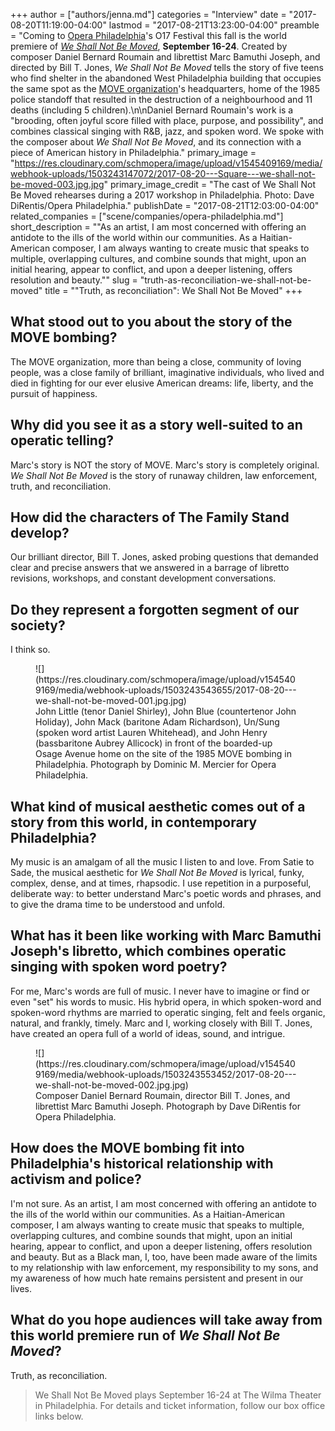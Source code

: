 +++
author = ["authors/jenna.md"]
categories = "Interview"
date = "2017-08-20T11:19:00-04:00"
lastmod = "2017-08-21T13:23:00-04:00"
preamble = "Coming to [Opera Philadelphia](/scene/companies/opera-philadelphia/)'s O17 Festival this fall is the world premiere of [*We Shall Not Be Moved*](https://www.operaphila.org/whats-on/on-stage-2017-2018/we-shall-not-be-moved/), **September 16-24**. Created by composer Daniel Bernard Roumain and librettist Marc Bamuthi Joseph, and directed by Bill T. Jones, *We Shall Not Be Moved* tells the story of five teens who find shelter in the abandoned West Philadelphia building that occupies the same spot as the [MOVE organization](https://en.wikipedia.org/wiki/MOVE)'s headquarters, home of the 1985 police standoff that resulted in the destruction of a neighbourhood and 11 deaths (including 5 children).\n\nDaniel Bernard Roumain's work is a \"brooding, often joyful score filled with place, purpose, and possibility\", and combines classical singing with R&B, jazz, and spoken word. We spoke with the composer about *We Shall Not Be Moved*, and its connection with a piece of American history in Philadelphia."
primary_image = "https://res.cloudinary.com/schmopera/image/upload/v1545409169/media/webhook-uploads/1503243147072/2017-08-20---Square---we-shall-not-be-moved-003.jpg.jpg"
primary_image_credit = "The cast of We Shall Not Be Moved rehearses during a 2017 workshop in Philadelphia. Photo: Dave DiRentis/Opera Philadelphia."
publishDate = "2017-08-21T12:03:00-04:00"
related_companies = ["scene/companies/opera-philadelphia.md"]
short_description = "&quot;As an artist, I am most concerned with offering an antidote to the ills of the world within our communities. As a Haitian-American composer, I am always wanting to create music that speaks to multiple, overlapping cultures, and combine sounds that might, upon an initial hearing, appear to conflict, and upon a deeper listening, offers resolution and beauty.&quot;"
slug = "truth-as-reconciliation-we-shall-not-be-moved"
title = "&quot;Truth, as reconciliation&quot;: We Shall Not Be Moved"
+++

## What stood out to you about the story of the MOVE bombing?
 
The MOVE organization, more than being a close, community of loving people, was a close family of brilliant, imaginative individuals, who lived and died in fighting for our ever elusive American dreams: life, liberty, and the pursuit of happiness. 

## Why did you see it as a story well-suited to an operatic telling?
 
Marc's story is NOT the story of MOVE. Marc's story is completely original. *We Shall Not Be Moved* is the story of runaway children, law enforcement, truth, and reconciliation. 

## How did the characters of The Family Stand develop?
 
Our brilliant director, Bill T. Jones, asked probing questions that demanded clear and precise answers that we answered in a barrage of libretto revisions, workshops, and constant development conversations. 

## Do they represent a forgotten segment of our society?
 
I think so. 

<figure data-type="image">
![](https://res.cloudinary.com/schmopera/image/upload/v1545409169/media/webhook-uploads/1503243543655/2017-08-20---we-shall-not-be-moved-001.jpg.jpg)
<figcaption>John Little (tenor Daniel Shirley), John Blue (countertenor John Holiday), John
Mack (baritone Adam Richardson), Un/Sung (spoken word artist Lauren Whitehead), and John Henry (bassbaritone Aubrey Allicock) in front of the boarded-up Osage Avenue home on the site of the 1985 MOVE bombing in Philadelphia. Photograph by Dominic M. Mercier for Opera Philadelphia.</figcaption>
</figure>

## What kind of musical aesthetic comes out of a story from this world, in contemporary Philadelphia?
 
My music is an amalgam of all the music I listen to and love. From Satie to Sade, the musical aesthetic for *We Shall Not Be Moved* is lyrical, funky, complex, dense, and at times, rhapsodic. I use repetition in a purposeful, deliberate way: to better understand Marc's poetic words and phrases, and to give the drama time to be understood and unfold. 
 
## What has it been like working with Marc Bamuthi Joseph's libretto, which combines operatic singing with spoken word poetry?
 
For me, Marc's words are full of music. I never have to imagine or find or even "set" his words to music. His hybrid opera, in which spoken-word and spoken-word rhythms are married to operatic singing, felt and feels organic, natural, and frankly, timely. Marc and I, working closely with Bill T. Jones, have created an opera full of a world of ideas, sound, and intrigue. 

<figure data-type="image">
![](https://res.cloudinary.com/schmopera/image/upload/v1545409169/media/webhook-uploads/1503243553452/2017-08-20---we-shall-not-be-moved-002.jpg.jpg)
<figcaption>Composer Daniel Bernard Roumain, director Bill T. Jones, and librettist Marc
Bamuthi Joseph. Photograph by Dave DiRentis for Opera Philadelphia.</figcaption>
</figure>
 
## How does the MOVE bombing fit into Philadelphia's historical relationship with activism and police?
 
I'm not sure. As an artist, I am most concerned with offering an antidote to the ills of the world within our communities. As a Haitian-American composer, I am always wanting to create music that speaks to multiple, overlapping cultures, and combine sounds that might, upon an initial hearing, appear to conflict, and upon a deeper listening, offers resolution and beauty. But as a Black man, I, too, have been made aware of the limits to my relationship with law enforcement, my responsibility to my sons, and my awareness of how much hate remains persistent and present in our lives. 
 
## What do you hope audiences will take away from this world premiere run of *We Shall Not Be Moved*?
 
Truth, as reconciliation. 

>We Shall Not Be Moved plays September 16-24 at The Wilma Theater in Philadelphia. For details and ticket information, follow our box office links below.
